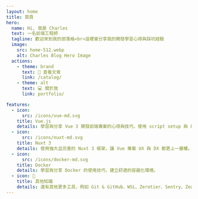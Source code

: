 ```yaml
---
layout: home
title: 首頁
hero:
  name: Hi, 我是 Charles
  text: 一名前端工程師
  tagline: 歡迎來到我的部落格<br>這裡會分享我的開發學習心得與踩坑經驗
  image:
    src: home-512.webp
    alt: Charles Blog Hero Image
  actions:
    - theme: brand
      text: 📖 查看文章
      link: /catalog/
    - theme: alt
      text: 💻 關於我
      link: portfolio/

features:
  - icon:
      src: /icons/vue-md.svg
    title: Vue.js
    details: 學習與分享 Vue 3 開發前端專案的心得與技巧，使用 script setup 與 Composition API。
  - icon:
      src: /icons/nuxt-md.svg
    title: Nuxt 3
    details: 使用強大且完善的 Nuxt 3 框架，讓 Vue 專案 UX 與 DX 都更上一層樓。
  - icon:
      src: /icons/docker-md.svg
    title: Docker
    details: 學習與分享 Docker 的使用技巧，建立舒適的容器化環境。
  - icon: 🧰
    title: 其他知識
    details: 還有其他更多工具，例如 Git & GitHub、WSL、Zerotier、Sentry、Zeabur、Proxmox 等等。
---
```

